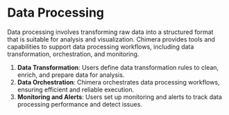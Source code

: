 # Data Processing

Data processing involves transforming raw data into a structured format that is suitable for analysis and visualization. Chimera provides tools and capabilities to support data processing workflows, including data transformation, orchestration, and monitoring.

1. **Data Transformation**: Users define data transformation rules to clean, enrich, and prepare data for analysis.
2. **Data Orchestration**: Chimera orchestrates data processing workflows, ensuring efficient and reliable execution.
3. **Monitoring and Alerts**: Users set up monitoring and alerts to track data processing performance and detect issues.